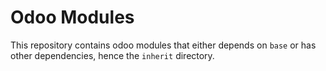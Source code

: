 Odoo Modules
============

This repository contains odoo modules that either depends on `base` or has other
dependencies, hence the `inherit` directory.
